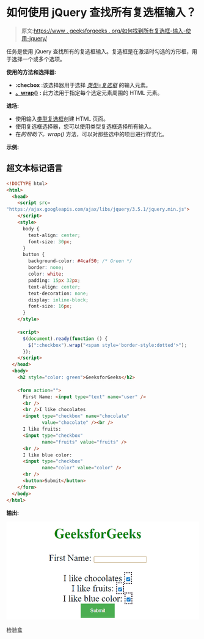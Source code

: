 # 如何使用 jQuery 查找所有复选框输入？

> 原文:[https://www . geeksforgeeks . org/如何找到所有复选框-输入-使用-jquery/](https://www.geeksforgeeks.org/how-to-find-all-checkbox-inputs-using-jquery/)

任务是使用 jQuery 查找所有的复选框输入。复选框是在激活时勾选的方形框，用于选择一个或多个选项。

**使用的方法和选择器:**

*   **:checbox** :该选择器用于选择 [*类型=复选框*](https://www.geeksforgeeks.org/html-input-typecheckbox/) 的输入元素。
*   [**。wrap()**](https://www.geeksforgeeks.org/jquery-wrap-with-examples/) **:** 此方法用于指定每个选定元素周围的 HTML 元素。

**进场:**

*   使用输入[类型复选框](https://www.geeksforgeeks.org/html-input-typecheckbox/)创建 HTML 页面。
*   使用复选框选择器，您可以使用类型复选框选择所有输入。
*   在*的帮助下。wrap()* 方法，可以对那些选中的项目进行样式化。

**示例:**

## 超文本标记语言

```html
<!DOCTYPE html>
<html>
  <head>
    <script src=
"https://ajax.googleapis.com/ajax/libs/jquery/3.5.1/jquery.min.js">
    </script>
    <style>
      body {
        text-align: center;
        font-size: 30px;
      }
      button {
        background-color: #4caf50; /* Green */
        border: none;
        color: white;
        padding: 15px 32px;
        text-align: center;
        text-decoration: none;
        display: inline-block;
        font-size: 16px;
      }
    </style>

    <script>
      $(document).ready(function () {
        $(":checkbox").wrap("<span style='border-style:dotted'>");
      });
    </script>
  </head>
  <body>
    <h2 style="color: green">GeeksforGeeks</h2>

    <form action="">
      First Name: <input type="text" name="user" />
      <br />
      <br />I like chocolates
      <input type="checkbox" name="chocolate" 
             value="chocolate" /><br />
      I like fruits:
      <input type="checkbox" 
             name="fruits" value="fruits" />
      <br />
      I like blue color:
      <input type="checkbox" 
             name="color" value="color" />
      <br />
      <button>Submit</button>
    </form>
  </body>
</html>
```

**输出:**

![](img/66a80c8d0bc8f7fee16bf89abca92b84.png)

检验盒